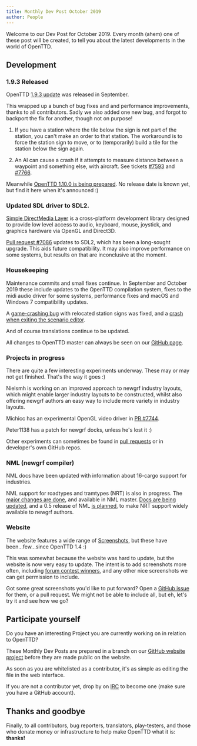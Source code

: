 ```yaml
---
title: Monthly Dev Post October 2019
author: People
---
```


Welcome to our Dev Post for October 2019.
Every month (ahem) one of these post will be created, to tell you about the latest developments in the world of OpenTTD.

<!-- more -->

## Development

### 1.9.3 Released

OpenTTD [1.9.3 update](https://www.openttd.org/news/2019/09/16/openttd-1-9-3.html) was released in September.

This wrapped up a bunch of bug fixes and and performance improvements, thanks to all contributors.
Sadly we also added one new bug, and forgot to backport the fix for another, though not on purpose!

1. If you have a station where the tile below the sign is not part of the station, you can't make an order to that station.
The workaround is to force the station sign to move, or to (temporarily) build a tile for the station below the sign again.

2. An AI can cause a crash if it attempts to measure distance between a waypoint and something else, with aircraft.
See tickets [#7593](https://github.com/OpenTTD/OpenTTD/issues/7593) and [#7766](https://github.com/OpenTTD/OpenTTD/issues/7766).

Meanwhile [OpenTTD 1.10.0 is being prepared](https://github.com/OpenTTD/OpenTTD/pull/7726).  No release date is known yet, but find it here when it's announced :)

### Updated SDL driver to SDL2.

[Simple DirectMedia Layer](http://www.libsdl.org) is a cross-platform development library designed to provide low level access to audio, keyboard, mouse, joystick, and graphics hardware via OpenGL and Direct3D.

[Pull request #7086](https://github.com/OpenTTD/OpenTTD/pull/7086) updates to SDL2, which has been a long-sought upgrade.  This aids future compatibility.  It may also improve performance on some systems, but results on that are inconclusive at the moment.

### Housekeeping

Maintenance commits and small fixes continue.  In September and October 2019 these include updates to the OpenTTD compilation system, fixes to the midi audio driver for some systems, performance fixes and macOS and Windows 7 compatibility updates.

A [game-crashing bug](https://github.com/OpenTTD/OpenTTD/pull/7755) with relocated station signs was fixed, and a [crash when exiting the scenario editor](https://github.com/OpenTTD/OpenTTD/commit/1e5029563cb68e53e41299a5d92e317566d7ba66).

And of course translations continue to be updated.

All changes to OpenTTD master can always be seen on our [GitHub page](https://github.com/OpenTTD/OpenTTD).

### Projects in progress

There are quite a few interesting experiments underway.  These may or may not get finished.  That's the way it goes :)

Nielsmh is working on an improved approach to newgrf industry layouts, which might enable larger industry layouts to be constructed, whilst also offering newgrf authors an easy way to include more variety in industry layouts.

Michicc has an experimental OpenGL video driver in [PR #7744](https://github.com/OpenTTD/OpenTTD/pull/7744).

Peter1138 has a patch for newgrf docks, unless he's lost it :)

Other experiments can sometimes be found in [pull requests](https://github.com/OpenTTD/OpenTTD/pulls) or in developer's own GitHub repos.

### NML (newgrf compiler)

NML docs have been updated with information about 16-cargo support for industries.

NML support for roadtypes and tramtypes (NRT) is also in progress.  The [major changes are done](https://github.com/OpenTTD/nml/commit/62cab41d4a1f84c4b96cf3e5b1fe2439532ba891), and available in NML master.  [Docs are being updated](https://github.com/OpenTTD/nml/issues/46), and a 0.5 release of NML [is planned](https://github.com/OpenTTD/nml/issues/43), to make NRT support widely available to newgrf authors.

### Website

The website features a wide range of [Screenshots](https://www.openttd.org/screenshots.html), but these have been...few...since OpenTTD 1.4 :)

This was somewhat because the website was hard to update, but the website is now very easy to update.  The intent is to add screenshots more often, including [forum contest winners](https://www.openttd.org/screenshots.html), and any other nice screenshots we can get permission to include.

Got some great screenshots you'd like to put forward?  Open a [GitHub issue](https://github.com/OpenTTD/website/issues) for them, or a pull request.  We might not be able to include all, but eh, let's try it and see how we go?

## Participate yourself

Do you have an interesting Project you are currently working on in relation to OpenTTD?

These Monthly Dev Posts are prepared in a branch on our [GitHub website project](https://github.com/OpenTTD/website/pulls) before they are made public on the website.

As soon as you are whitelisted as a contributor, it's as simple as editing the file in the web interface.

If you are not a contributor yet, drop by on [IRC](https://www.openttd.org/contact.html) to become one (make sure you have a GitHub account).

## Thanks and goodbye

Finally, to all contributors, bug reporters, translators, play-testers, and those who donate money or infrastructure to help make OpenTTD what it is: **thanks!**
